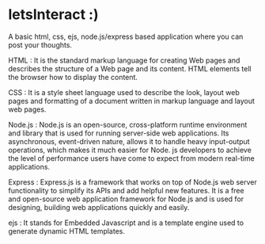 # letsInteract :)

A basic html, css, ejs, node.js/express based application where you can post your thoughts.

HTML : It is the standard markup language for creating Web pages and describes the structure of a Web page and its content. HTML elements tell the browser how to display the content.

CSS : It is a style sheet language used to describe the look, layout web pages and formatting of a document written in markup language and layout web pages.

Node.js : Node.js is an open-source, cross-platform runtime environment and library that is used for running server-side web applications. Its asynchronous, event-driven nature, allows it to handle heavy input-output operations, which makes it much easier for Node. js developers to achieve the level of performance users have come to expect from modern real-time applications.

Express : Express.js is a framework that works on top of Node.js web server functionality to simplify its APIs and add helpful new features. It is a free and open-source web application framework for Node.js and is used for designing, building web applications quickly and easily.

ejs : It stands for Embedded Javascript and is a template engine used to generate dynamic HTML templates.
